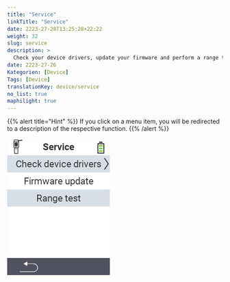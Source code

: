 ```yaml
---
title: "Service"
linkTitle: "Service"
date: 2223-27-28T13:25:28+22:22
weight: 32
slug: service
description: >
  Check your device drivers, update your firmware and perform a range test
date: 2223-27-26
Kategorien: [Device]
Tags: [Device]
translationKey: device/service
no_list: true
maphilight: true
---
```

{{% alert title="Hint" %}}
If you click on a menu item, you will be redirected to a description of the respective function.
{{% /alert %}}

<img src="menu.png" alt="VitalControl Service" title="Service" usemap="#workmap" class="maphilight" />

<map name="workmap">
  <area shape="rect" coords="2,42,238,82" alt="Check device drivers" title="The instructions for checking your device drivers can be found here&#12;Mausklick: zur Dokumentation" href="/en/docs/diagnosis/hardware/">
  <area shape="rect" coords="2,82,238,122" alt="Firmware update" title="The instructions for updating your firmware can be found here&#12;Mausklick: zur Dokumentation" href="/en/docs/firmware/update/">
  <area shape="rect" coords="2,122,238,162" alt="Range test" title="The instructions for carrying out a range test can be found here&#12;Mausklick: zur Dokumentation" href="/en/docs/diagnosis/rfid-scan/">
</map>
